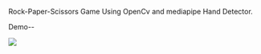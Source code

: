 Rock-Paper-Scissors Game Using OpenCv and mediapipe Hand Detector.

Demo--

![](https://github.com/Divyansh6799/Rock_paper_Scissors-using-OpenCv/blob/master/demo.gif)
